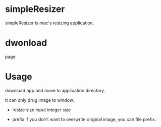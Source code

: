 # simpleResizer

simpleResizer is mac's resizing application.

# dwonload 

page

# Usage 

download app and move to application directory.

It can only drug image to window.

- resize size
Input integer size

- prefix
if you don't want to overwrite original image, you can file prefix.


